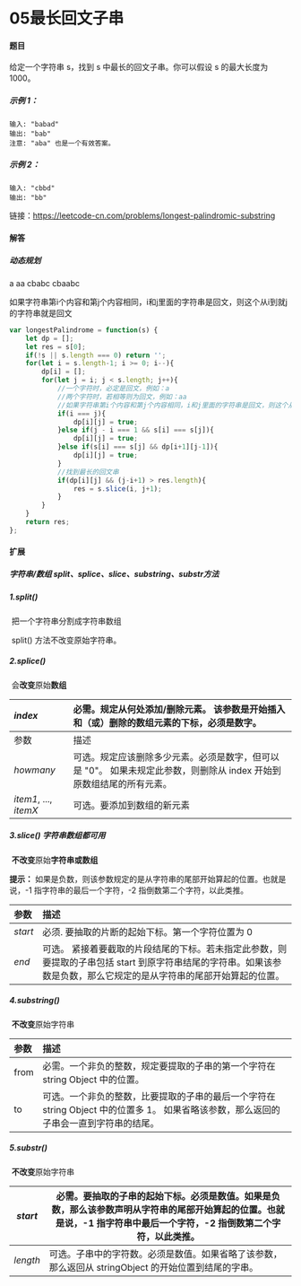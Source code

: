 # 05最长回文子串

#### 题目

给定一个字符串 s，找到 s 中最长的回文子串。你可以假设 s 的最大长度为 1000。

##### 示例 1：

```
输入: "babad"
输出: "bab"
注意: "aba" 也是一个有效答案。
```

##### 示例 2：

```
输入: "cbbd"
输出: "bb"
```

链接：https://leetcode-cn.com/problems/longest-palindromic-substring



#### 解答

##### 动态规划

a
aa
cbabc
cbaabc

如果字符串第i个内容和第j个内容相同，i和j里面的字符串是回文，则这个从i到就j的字符串就是回文

```js
var longestPalindrome = function(s) {
    let dp = [];
    let res = s[0];
    if(!s || s.length === 0) return '';
    for(let i = s.length-1; i >= 0; i--){
        dp[i] = [];
        for(let j = i; j < s.length; j++){
            //一个字符时，必定是回文，例如：a
            //两个字符时，若相等则为回文，例如：aa
            //如果字符串第i个内容和第j个内容相同，i和j里面的字符串是回文，则这个从i到就j的字符串就是回文
            if(i === j){
                dp[i][j] = true;
            }else if(j - i === 1 && s[i] === s[j]){
                dp[i][j] = true;    
            }else if(s[i] === s[j] && dp[i+1][j-1]){
                dp[i][j] = true;
            }
			//找到最长的回文串
            if(dp[i][j] && (j-i+1) > res.length){
                res = s.slice(i, j+1);
            }
        }     
    }
    return res;
};
```



#### 扩展

##### 字符串/数组 split、splice、slice、substring、substr方法

##### 1.split() 

​	把一个字符串分割成字符串数组 

​	split() 方法不改变原始字符串。

##### 2.splice() 

​	会**改变**原始**数组**

| *index*               | 必需。规定从何处添加/删除元素。 该参数是开始插入和（或）删除的数组元素的下标，必须是数字。 |
| :-------------------- | :----------------------------------------------------------- |
| 参数                  | 描述                                                         |
| *howmany*             | 可选。规定应该删除多少元素。必须是数字，但可以是 "0"。 如果未规定此参数，则删除从 index 开始到原数组结尾的所有元素。 |
| *item1*, ..., *itemX* | 可选。要添加到数组的新元素                                   |

##### 3.slice()  字符串数组都可用

​	**不改变**原始**字符串或数组**

**提示：** 如果是负数，则该参数规定的是从字符串的尾部开始算起的位置。也就是说，-1 指字符串的最后一个字符，-2 指倒数第二个字符，以此类推。

| 参数    | 描述                                                         |
| :------ | :----------------------------------------------------------- |
| *start* | 必须. 要抽取的片断的起始下标。第一个字符位置为 0             |
| *end*   | 可选。 紧接着要截取的片段结尾的下标。若未指定此参数，则要提取的子串包括 start 到原字符串结尾的字符串。如果该参数是负数，那么它规定的是从字符串的尾部开始算起的位置。 |

##### 4.substring()

​	**不改变**原始字符串

| 参数 | 描述                                                         |
| :--- | :----------------------------------------------------------- |
| from | 必需。一个非负的整数，规定要提取的子串的第一个字符在 string Object 中的位置。 |
| to   | 可选。一个非负的整数，比要提取的子串的最后一个字符在 string Object 中的位置多 1。 如果省略该参数，那么返回的子串会一直到字符串的结尾。 |

##### 5.substr()

​	**不改变**原始字符串

| *start*  | 必需。要抽取的子串的起始下标。必须是数值。如果是负数，那么该参数声明从字符串的尾部开始算起的位置。也就是说，-1 指字符串中最后一个字符，-2 指倒数第二个字符，以此类推。 |
| -------- | ------------------------------------------------------------ |
| *length* | 可选。子串中的字符数。必须是数值。如果省略了该参数，那么返回从 stringObject 的开始位置到结尾的字串。 |